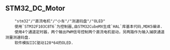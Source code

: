 STM32_DC_Motor
--------------
```
    "stm32"/"直流电机"/"小车"/"测速码盘"/"OLED"
    使用`STM32F103C8T6`为控制器,由STM32CubeMX生成`HAL`库基本代码,MDK5编译.
    使用4个通道定时器，两个输出PWM信号控制两个直流电机驱动，另两路作为输入捕获通道测量测速码盘.
    软件模拟IIC驱动128*64的OLED.
```
